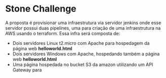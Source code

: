 # Stone Challenge
A proposta é provisionar uma infraestrutura via servidor jenkins onde esse servidor possui duas pipelines, uma para criação de uma infraestrutura na AWS usando o terraform.
Essa infra será composta de:
- Dois servidores Linux t2.micro com Apache para hospedagem da página web **helloworld.html**
- Dois servidores Windows com Apache, hospedando também a página web **helloworld.html**
- Uma página hospedada no bucket S3 da amazon utilizando um API Gateway para 

